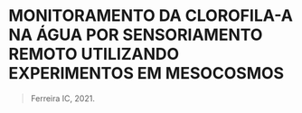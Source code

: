 # MONITORAMENTO DA CLOROFILA-A NA ÁGUA POR SENSORIAMENTO REMOTO UTILIZANDO EXPERIMENTOS EM MESOCOSMOS

> Ferreira IC, 2021.
